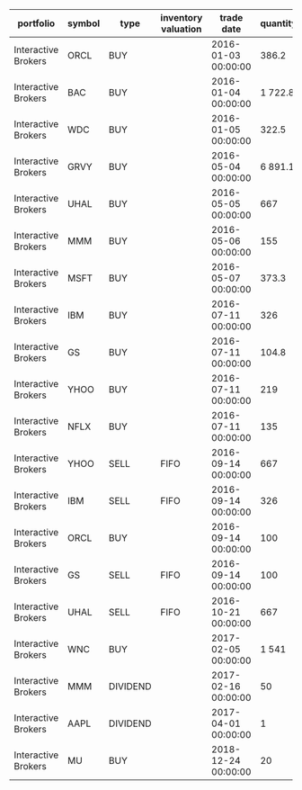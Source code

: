 |portfolio          |symbol|type    |inventory valuation|trade date         |quantity|price   |fee |currency|order id   |trade id  |transfer id|
|-------------------|------|--------|-------------------|-------------------|--------|--------|----|--------|-----------|----------|-----------|
|Interactive Brokers|ORCL  |BUY		|                   |2016-01-03 00:00:00|  386.2 |   25.87|7.95|USD     |83bb62a9-11|1909451104|           |
|Interactive Brokers|BAC   |BUY		|                   |2016-01-04 00:00:00|1 722.8 |    5.80|7.95|USD     |84345a9a-12|3459451233|           |
|Interactive Brokers|WDC   |BUY		|                   |2016-01-05 00:00:00|  322.5 |   30.98|7.95|USD     |84345a9a-13|3459451333|           |
|Interactive Brokers|GRVY  |BUY		|                   |2016-05-04 00:00:00|6 891.1 |    1.45|7.95|USD     |83bb62a9-14|1909451404|           |
|Interactive Brokers|UHAL  |BUY		|                   |2016-05-05 00:00:00|  667   |   14.98|7.95|USD     |b0cd4543-15|1906761557|           |
|Interactive Brokers|MMM   |BUY		|                   |2016-05-06 00:00:00|  155   |   34.00|0.00|USD     |06e93b40-16|1116041662|           |
|Interactive Brokers|MSFT  |BUY		|                   |2016-05-07 00:00:00|  373.3 |   26.77|7.95|USD     |ca200a35-17|1165301701|           |
|Interactive Brokers|IBM   |BUY		|                   |2016-07-11 00:00:00|  326   |   30.65|7.95|USD     |61787b51-18|1135531886|           |
|Interactive Brokers|GS	   |BUY		|                   |2016-07-11 00:00:00|  104.8 |   95.36|7.95|USD     |f8e65f80-19|1457541989|           |
|Interactive Brokers|YHOO  |BUY		|                   |2016-07-11 00:00:00|  219   |   45.63|7.95|USD     |83bb62a9-20|1909452004|           |
|Interactive Brokers|NFLX  |BUY		|                   |2016-07-11 00:00:00|  135   |   74.00|7.95|USD     |84345a9a-21|3459452133|           |
|Interactive Brokers|YHOO  |SELL	|FIFO               |2016-09-14 00:00:00|  667   |   13.75|7.95|USD     |84345a9a-22|3459452233|           |
|Interactive Brokers|IBM   |SELL	|FIFO               |2016-09-14 00:00:00|  326   |   99.00|7.95|USD     |83bb62a9-23|1909452304|           |
|Interactive Brokers|ORCL  |BUY		|                   |2016-09-14 00:00:00|  100   |  100.00|7.95|USD     |b0cd4543-24|1906762457|           |
|Interactive Brokers|GS	   |SELL	|FIFO               |2016-09-14 00:00:00|  100   |  120.00|7.95|USD     |06e93b40-25|1116042562|           |
|Interactive Brokers|UHAL  |SELL	|FIFO               |2016-10-21 00:00:00|  667   |   95.00|7.95|USD     |ca200a35-26|1165302601|           |
|Interactive Brokers|WNC   |BUY		|                   |2017-02-05 00:00:00|1 541   |   13.22|3.95|USD     |61787b51-27|1135532786|           |
|Interactive Brokers|MMM   |DIVIDEND|                   |2017-02-16 00:00:00|   50   |    3.00|0.00|USD     |f8e65f80-28|1457542889|           |
|Interactive Brokers|AAPL  |DIVIDEND|                   |2017-04-01 00:00:00|    1   |1 822.00|0.00|USD     |f8e65f80-29|1457542989|           |
|Interactive Brokers|MU	   |BUY		|                   |2018-12-24 00:00:00|   20   |   29.02|4.95|USD     |f8e65f80-30|1457543089|           |
